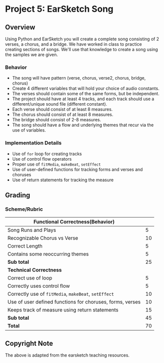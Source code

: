 # Project 5: EarSketch Song

## Overview

Using Python and EarSketch you will create a complete song consisting of 2 verses, a chorus, and a bridge. We have worked in class to practice creating sections of songs. We'll use that knowledge to create a song using the samples we are given.

### Behavior

* The song will have pattern (verse, chorus, verse2, chorus, bridge, chorus)
* Create 4 different variables that will hold your choice of audio constants.
* The verses should contain some of the same forms, but be independent.
* The project should have at least 4 tracks, and each track should use a different/unique sound file (different constant).
* Each verse should consist of at least 8 measures.
* The chorus should consist of at least 8 measures.
* The bridge should consist of 2-8 measures.
* The song should have a flow and underlying themes that recur via the use of variables.

### Implementation Details

* Use of `for` loop for creating tracks
* Use of control flow operators
* Proper use of `fitMedia`, `makeBeat`, `setEffect`
* Use of user-defined functions for tracking forms and verses and choruses
* Use of return statements for tracking the measure

## Grading

### Scheme/Rubric

| **Functional Correctness(Behavior)**                                |     |
| --------------------------------------------------------------- |-----|
| Song Runs and Plays | 5   |
| Recognizable Chorus vs Verse | 10|
| Correct Length | 5   |
| Contains some reoccurring themes| 5  |
| **Sub total**                                                   | 25  |
| **Technical Correctness**                                    |     |
| Correct use of loop                                        | 5  |
| Correctly uses control flow         | 5  |
| Correctly use of `fitMedia`, `makeBeat`, `setEffect`                                  | 10  |
| Use of user defined functions for choruses, forms, verses      | 10  |
| Keeps track of measure using return statements | 15  |
| **Sub total**                                                   | 45  |
| **Total**                                                       | 70 |

## Copyright Note

The above is adapted from the earsketch teaching resources.
